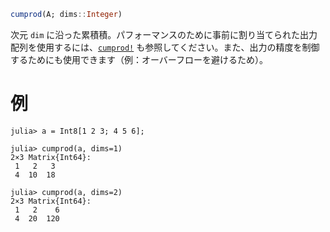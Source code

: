 ```julia
cumprod(A; dims::Integer)
```

次元 `dim` に沿った累積積。パフォーマンスのために事前に割り当てられた出力配列を使用するには、[`cumprod!`](@ref) も参照してください。また、出力の精度を制御するためにも使用できます（例：オーバーフローを避けるため）。

# 例

```jldoctest
julia> a = Int8[1 2 3; 4 5 6];

julia> cumprod(a, dims=1)
2×3 Matrix{Int64}:
 1   2   3
 4  10  18

julia> cumprod(a, dims=2)
2×3 Matrix{Int64}:
 1   2    6
 4  20  120
```
